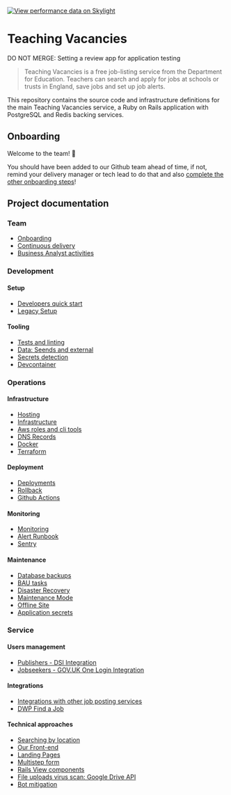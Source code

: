 [![View performance data on Skylight](https://badges.skylight.io/status/xsMWeSG9ned8.svg?token=eaPo1dGrntf1PGO-yjiIJhUhPcJz8wLC0SqenY-PDbc)](https://www.skylight.io/app/applications/xsMWeSG9ned8)

# Teaching Vacancies

DO NOT MERGE: Setting a review app for application testing

> Teaching Vacancies is a free job-listing service from the Department for Education. Teachers can
> search and apply for jobs at schools or trusts in England, save jobs and set up job alerts.

This repository contains the source code and infrastructure definitions for the main Teaching
Vacancies service, a Ruby on Rails application with PostgreSQL and Redis backing services.

## Onboarding

Welcome to the team! 🐯

You should have been added to our Github team ahead of time, if not, remind your delivery manager or
tech lead to do that and also [complete the other onboarding steps](documentation/team/onboarding.md)!

## Project documentation

### Team
* [Onboarding](/documentation/team/onboarding.md)
* [Continuous delivery](/documentation/team/continuous-delivery.md)
* [Business Analyst activities](/documentation/team/business-analyst-activities.md)

### Development

#### Setup
* [Developers quick start](/documentation/development/setup/quick_start.md)
* [Legacy Setup](/documentation/development/setup/legacy-setup.md)

#### Tooling
* [Tests and linting](/documentation/development/tooling/testing.md)
* [Data: Seends and external](/documentation/development/tooling/data.md)
* [Secrets detection](/documentation/development/tooling/secrets-detection.md)
* [Devcontainer](/documentation/development/tooling/devcontainer.md)

### Operations

#### Infrastructure
* [Hosting](/documentation/operations/infrastructure/hosting.md)
* [Infrastructure](/documentation/operations/infrastructure/infrastructure.md)
* [Aws roles and cli tools](/documentation/operations/infrastructure/aws-roles-and-cli-tools.md)
* [DNS Records](/documentation/operations/infrastructure/dns-records.md)
* [Docker](/documentation/operations/infrastructure/docker.md)
* [Terraform](/documentation/operations/infrastructure/terraform.md)

#### Deployment
* [Deployments](/documentation/operations/deployment/deployments.md)
* [Rollback](/documentation/operations/deployment/rollback.md)
* [Github Actions](/documentation/operations/deployment/github-actions.md)

#### Monitoring
* [Monitoring](/documentation/operations/monitoring/monitoring.md)
* [Alert Runbook](/documentation/operations/monitoring/alert-runbook.md)
* [Sentry](/documentation/operations/monitoring/sentry.md)

#### Maintenance
* [Database backups](/documentation/operations/maintenance/database-backups.md)
* [BAU tasks](/documentation/operations/maintenance/bau-tasks.md)
* [Disaster Recovery](/documentation/operations/maintenance/disaster-recovery.md)
* [Maintenance Mode](/documentation/operations/maintenance/maintenance-mode.md)
* [Offline Site](/documentation/operations/maintenance/offline-site.md)
* [Application secrets](/documentation/operations/maintenance/application-secrets.md)

### Service

#### Users management
* [Publishers - DSI Integration](/documentation/service/users/dsi-integration.md)
* [Jobseekers - GOV.UK One Login Integration](/documentation/service/users/govuk-one-login.md)

#### Integrations
* [Integrations with other job posting services](/documentation/service/integrations/integrations.md)
* [DWP Find a Job](/documentation/service/integrations/dwp-find-a-job.md)

#### Technical approaches
* [Searching by location](/documentation/service/technical/searching-by-location.md)
* [Our Front-end](/documentation/service/technical/front-end.md)
* [Landing Pages](/documentation/service/technical/landing-pages.md)
* [Multistep form](/documentation/service/technical/multistep-form.md)
* [Rails View components](/documentation/service/technical/components.md)
* [File uploads virus scan: Google Drive API](/documentation/service/technical/google-drive-api.md)
* [Bot mitigation](/documentation/service/technical/bot-mitigation.md)


